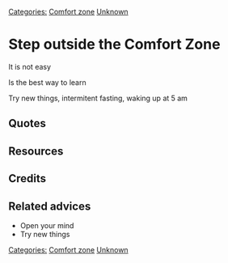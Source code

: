 [Categories:](../Categories/index.md) [Comfort zone](../Categories/Comfort%20zone.md) [Unknown](../Categories/Unknown.md)
# Step outside the Comfort Zone

It is not easy

Is the best way to learn

Try new things, intermitent fasting, waking up at 5 am


## Quotes

## Resources

## Credits

## Related advices

- Open your mind
- Try new things

[Categories:](../Categories/index.md) [Comfort zone](../Categories/Comfort%20zone.md) [Unknown](../Categories/Unknown.md)
